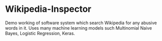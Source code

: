 # Wikipedia-Inspector

Demo working of software system which search Wikipedia for any abusive words in it.
Uses many machine learning models such Multinomial Naive Bayes, Logistic Regression, Keras.
